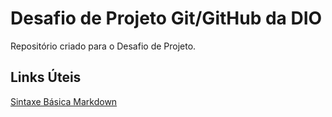 # Desafio de Projeto Git/GitHub da DIO
Repositório criado para o Desafio de Projeto.

## Links Úteis
[Sintaxe Básica Markdown](https://markdown.net.br/sintaxe-basica/)

